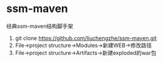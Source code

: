 # ssm-maven
经典ssm-maven结构脚手架

1. git clone https://github.com/liuchengzhe/ssm-maven.git
2. File->project structure->Modules->新建WEB->修改路径
3. File->project structure->Artifacts->新建exploded的war包
